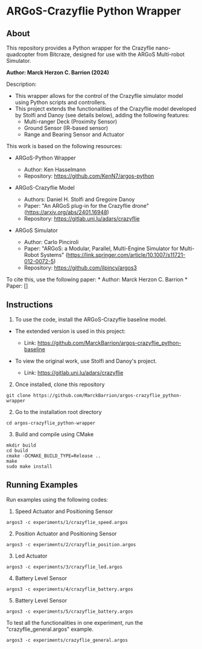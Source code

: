 # ARGoS-Crazyflie Python Wrapper

## About

This repository provides a Python wrapper for the Crazyflie nano-quadcopter from Bitcraze, designed for use with the ARGoS Multi-robot Simulator.

**Author: Marck Herzon C. Barrion (2024)**

Description:
* This wrapper allows for the control of the Crazyflie simulator model using Python scripts and controllers.
* This project extends the functionalities of the Crazyflie model developed by Stolfi and Danoy (see details below), adding the following features:
    - Multi-ranger Deck (Proximity Sensor)
    - Ground Sensor (IR-based sensor)
    - Range and Bearing Sensor and Actuator

This work is based on the following resources:
* ARGoS-Python Wrapper 
    - Author: Ken Hasselmann
    - Repository: https://github.com/KenN7/argos-python

* ARGoS-Crazyflie Model
    - Authors: Daniel H. Stolfi and Gregoire Danoy
    - Paper: "An ARGoS plug-in for the Crazyflie drone" (https://arxiv.org/abs/2401.16948)
    - Repository: https://gitlab.uni.lu/adars/crazyflie

* ARGoS Simulator
    - Author: Carlo Pinciroli
    - Paper: "ARGoS: a Modular, Parallel, Multi-Engine Simulator for Multi-Robot Systems" (https://link.springer.com/article/10.1007/s11721-012-0072-5)
    - Repository: https://github.com/ilpincy/argos3

To cite this, use the following paper:
    * Author: Marck Herzon C. Barrion
    * Paper: []

## Instructions

1. To use the code, install the ARGoS-Crazyflie baseline model.

* The extended version is used in this project: 
    - Link: https://github.com/MarckBarrion/argos-crazyflie_python-baseline

* To view the original work, use Stolfi and Danoy's project.
    - Link: https://gitlab.uni.lu/adars/crazyflie

2. Once installed, clone this repository
```shell
git clone https://github.com/MarckBarrion/argos-crazyflie_python-wrapper
```

2. Go to the installation root directory

```shell
cd argos-crazyflie_python-wrapper
```

3. Build and compile using CMake

```shell
mkdir build
cd build
cmake -DCMAKE_BUILD_TYPE=Release ..
make
sudo make install
```

## Running Examples

Run examples using the following codes:

1. Speed Actuator and Positioning Sensor
```shell
argos3 -c experiments/1/crazyflie_speed.argos
```

2. Position Actuator and Positioning Sensor
```shell
argos3 -c experiments/2/crazyflie_position.argos
```

3. Led Actuator
```shell
argos3 -c experiments/3/crazyflie_led.argos
```

4. Battery Level Sensor
```shell
argos3 -c experiments/4/crazyflie_battery.argos
```

5. Battery Level Sensor
```shell
argos3 -c experiments/5/crazyflie_battery.argos
```

To test all the functionalities in one experiment, run the "crazyflie_general.argos" example.

```shell
argos3 -c experiments/crazyflie_general.argos
```
